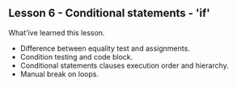## Lesson 6 - Conditional statements - 'if'
What'ive learned this lesson.

- Difference between equality test and assignments.
- Condition  testing and code block.
- Conditional statements clauses execution order and hierarchy.
- Manual break on loops.
